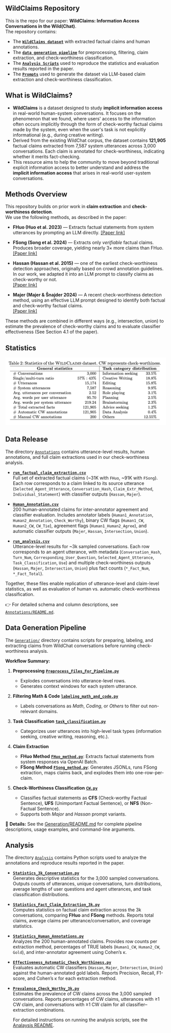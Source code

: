 ## WildClaims Repository  

This is the repo for our paper: **WildClaims: Information Access Conversations in the Wild(Chat)**.  
The repository contains:  
- The [**`WildClaims dataset`**](Annotations/)  with extracted factual claims and human annotations.  
- The [**`data generation pipeline`**](Generation/) for preprocessing, filtering, claim extraction, and check-worthiness classification.  
- The [**`Analysis Scripts`**](Analysis/) used to reproduce the statistics and evaluation results reported in the paper.
- The [**`Prompts`**](Prompts/) used to generate the dataset via LLM-based claim extraction and check-worthiness classification. 


## What is WildClaims?
- **WildClaims** is a dataset designed to study **implicit information access** in real-world human-system conversations. It focuses on the phenomenon that we found, where users' access to the information often occurs implicitly through the form of check-worthy factual claims made by the system, even when the user's task is not explicitly informational (e.g., during creative writing).
- Derived from the existing WildChat corpus, the dataset contains **121,905** factual claims extracted from 7,587 system utterances across 3,000 conversations. Each claim is annotated for check-worthiness, indicating whether it merits fact-checking.
- This resource aims to help the community to move beyond traditional explicit information access to better understand and address the **implicit information access** that arises in real-world user-system conversations. 

## Methods Overview

This repository builds on prior work in **claim extraction** and **check-worthiness detection**.  
We use the following methods, as described in the paper:

- **FHuo (Huo et al. 2023)** — Extracts factual statements from system utterances by prompting an LLM directly. 
  [[Paper link]](https://dl.acm.org/doi/fullHtml/10.1145/3624918.3625336/)  

- **FSong (Song et al. 2024)** — Extracts only *verifiable* factual claims. Produces broader coverage, yielding nearly 3× more claims than FHuo.  
  [[Paper link]](https://aclanthology.org/2024.findings-emnlp.552//)  

- **Hassan (Hassan et al. 2015)** — one of the earliest check-worthiness detection approaches, originally based on crowd annotation guidelines. In our work, we adapted it into an LLM prompt to classify claims as check-worthy or not.  
  [[Paper link]](https://dl.acm.org/doi/10.1145/2806416.2806652)  

- **Majer (Majer & Šnajder 2024)** — A recent check-worthiness detection method, using an effective LLM prompt designed to identify both factual and check-worthy factual claims.  
  [[Paper link]](https://aclanthology.org/2024.fever-1.27//)  

These methods are combined in different ways (e.g., intersection, union) to estimate the prevalence of check-worthy claims and to evaluate classifier effectiveness (See Section 4.1 of the paper).

## Statistics
![Statistics](https://github.com/shakibaam/wildclaims/blob/main/Statistics.png?raw=true)


## Data Release  

The directory [`Annotations`](Annotations/) contains utterance-level results, human annotations, and full claim extractions used in our check-worthiness analysis.

- [**`run_factual_claim_extraction.csv`**](Annotations/run_factual_claim_extraction.csv)  
  Full set of extracted factual claims (~31K with `FHuo`, ~91K with `FSong`). Each row corresponds to a claim linked to its source utterance (`Selected_Agent_Utterance`, `Conversation_Hash`, `Claim_Extr_Method`, `Individual_Statement`) with classifier outputs (`Hassan`, `Majer`). 


- [**`Human_Annotation.csv`**](Annotations/Human_Annotation.csv)  
  200 human-annotated claims for inter-annotator agreement and classifier evaluation. Includes annotator labels (`Human1_Annotation`, `Human2_Annotation`, `Check_Worthy`), binary CW flags (`Human1_CW`, `Human2_CW`, `CW_Tie`), agreement flags (`Human1_Human2_Agree`), and automatic classifier outputs (`Majer`, `Hassan`, `Intersection`, `Union`).  

- [**`run_analysis.csv`**](Annotations/run_analysis.csv)  
  Utterance-level results for ~3k sampled conversations. Each row corresponds to an agent utterance, with metadata (`Conversation_Hash`, `Turn_Num`, `Corresponding_User_Question`, `Selected_Agent_Utterance`, `Task_Classification`, `Use`) and multiple check-worthiness outputs (`Hassan`, `Majer`, `Intersection`, `Union`) plus fact counts (`*_Fact_Num`, `*_Fact_Total`).  

Together, these files enable replication of utterance-level and claim-level statistics, as well as evaluation of human vs. automatic check-worthiness classification.  

👉 For detailed schema and column descriptions, see [`Annotations/README.md`](Annotations/README.md).


## Data Generation Pipeline

The [`Generation/`](./Generation/) directory contains scripts for preparing, labeling, and extracting claims from WildChat conversations before running check-worthiness analysis.  

**Workflow Summary:**
1. **Preprocessing** [**`Preprocess_Files_For_Pipeline.py`**](Generation/Preprocess_Files_For_Pipeline.py)  
   - Explodes conversations into utterance-level rows.  
   - Generates context windows for each system utterance.  

2. **Filtering Math & Code** [**`labeling_math_and_code.py`**](Generation/labeling_math_and_code.py)   
   - Labels conversations as *Math*, *Coding*, or *Others* to filter out non-relevant domains.  

3. **Task Classification** [**`task_classification.py`**](Generation/task_classification.py)   
   - Categorizes user utterances into high-level task types (information seeking, creative writing, reasoning, etc.).  

4. **Claim Extraction**  
   - **FHuo Method** [**`FHuo_method.py`**](Generation/FHuo_method.py): Extracts factual statements from system responses via OpenAI Batch.  
   - **FSong Method** [**`FSong_method.py`**](Generation/FSong_method.py): Generates JSONLs, runs FSong extraction, maps claims back, and explodes them into one-row-per-claim.  

5. **Check-Worthiness Classification** [**`CW.py`**](Generation/CW.py)  
   - Classifies factual statements as **CFS** (Check-worthy Factual Sentence), **UFS** (Unimportant Factual Sentence), or **NFS** (Non-Factual Sentence).  
   - Supports both *Major* and *Hassan* prompt variants.  

📂 **Details:** See the [Generation/README.md](./Generation/README.md) for complete pipeline descriptions, usage examples, and command-line arguments.



## Analysis  

The directory [`Analysis`](Analaysis/) contains Python scripts used to analyze the annotations and reproduce results reported in the paper.  

- [**`Statistics_3k_Conversation.py`**](Analaysis/Statistics_3k_Conversation.py)  
  Generates descriptive statistics for the 3,000 sampled conversations. Outputs counts of utterances, unique conversations, turn distributions, average lengths of user questions and agent utterances, and task classification distributions.  

- [**`Statistics_Fact_Claim_Extraction_3k.py`**](Analaysis/Statistics_Fact_Claim_Extraction_3k.py)  
  Computes statistics on factual claim extraction across the 3k conversations, comparing **FHuo** and **FSong** methods. Reports total claims, average claims per utterance/conversation, and coverage statistics.  

- [**`Statistics_Human_Annotations.py`**](Analaysis/Statistics_Human_Annotations.py)  
  Analyzes the 200 human-annotated claims. Provides row counts per extraction method, percentages of TRUE labels (`Human1_CW`, `Human2_CW`, `Gold`), and inter-annotator agreement using Cohen’s κ.  

- [**`Effectiveness_Automatic_Check_Worthiness.py`**](Analaysis/Effectiveness_Automatic_Check_Worthiness.py)  
  Evaluates automatic CW classifiers (`Hassan`, `Majer`, `Intersection`, `Union`) against the human-annotated gold labels. Reports Precision, Recall, F1-score, and Cohen’s κ for each extraction method.  

- [**`Prevalence_Check_Worthy_3k.py`**](Analaysis/Prevalence_Check_Worthy_3k.py)  
  Estimates the prevalence of CW claims across the 3,000 sampled conversations. Reports percentages of CW claims, utterances with ≥1 CW claim, and conversations with ≥1 CW claim for all classifier–extraction combinations. 

  For detailed instructions on running the analysis scripts, see the [Analaysis README](Analaysis/README.md). 




  